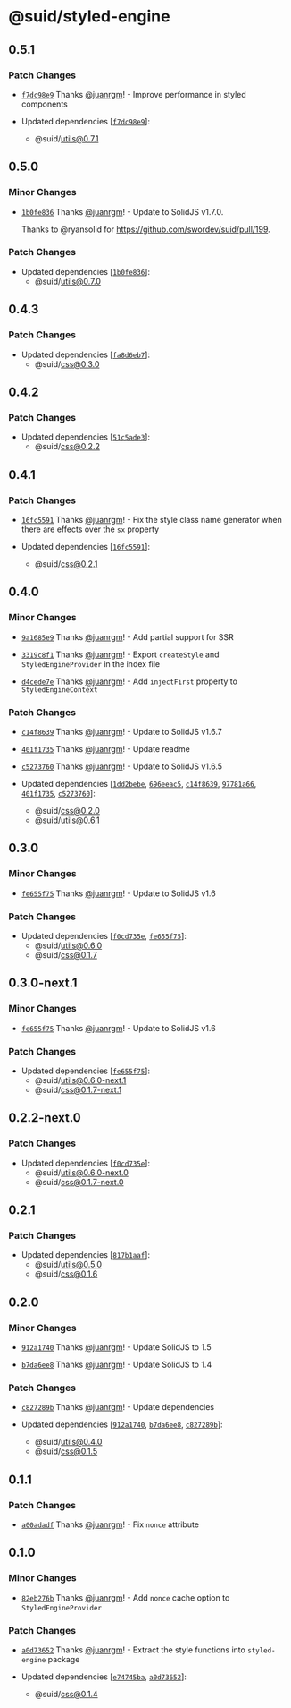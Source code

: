 # @suid/styled-engine

## 0.5.1

### Patch Changes

- [`f7dc98e9`](https://github.com/swordev/suid/commit/f7dc98e94c393e8f184d361d4040827ca7ebb02b) Thanks [@juanrgm](https://github.com/juanrgm)! - Improve performance in styled components

- Updated dependencies [[`f7dc98e9`](https://github.com/swordev/suid/commit/f7dc98e94c393e8f184d361d4040827ca7ebb02b)]:
  - @suid/utils@0.7.1

## 0.5.0

### Minor Changes

- [`1b0fe836`](https://github.com/swordev/suid/commit/1b0fe8367a2b23a446f397ef5fa0663f385230b6) Thanks [@juanrgm](https://github.com/juanrgm)! - Update to SolidJS v1.7.0.

  Thanks to @ryansolid for https://github.com/swordev/suid/pull/199.

### Patch Changes

- Updated dependencies [[`1b0fe836`](https://github.com/swordev/suid/commit/1b0fe8367a2b23a446f397ef5fa0663f385230b6)]:
  - @suid/utils@0.7.0

## 0.4.3

### Patch Changes

- Updated dependencies [[`fa8d6eb7`](https://github.com/swordev/suid/commit/fa8d6eb7fb84507f52067c8224b991125f4d02d7)]:
  - @suid/css@0.3.0

## 0.4.2

### Patch Changes

- Updated dependencies [[`51c5ade3`](https://github.com/swordev/suid/commit/51c5ade396c53144c20bd3a8bf9af9045559cf52)]:
  - @suid/css@0.2.2

## 0.4.1

### Patch Changes

- [`16fc5591`](https://github.com/swordev/suid/commit/16fc5591116ea1d5cf4ec0ce16fd01f743f9c0a9) Thanks [@juanrgm](https://github.com/juanrgm)! - Fix the style class name generator when there are effects over the `sx` property

- Updated dependencies [[`16fc5591`](https://github.com/swordev/suid/commit/16fc5591116ea1d5cf4ec0ce16fd01f743f9c0a9)]:
  - @suid/css@0.2.1

## 0.4.0

### Minor Changes

- [`9a1685e9`](https://github.com/swordev/suid/commit/9a1685e9040b0a9b82b4ccbd89f434cea18e54b6) Thanks [@juanrgm](https://github.com/juanrgm)! - Add partial support for SSR

- [`3319c8f1`](https://github.com/swordev/suid/commit/3319c8f181d437cddba60df55783acbdd85915cb) Thanks [@juanrgm](https://github.com/juanrgm)! - Export `createStyle` and `StyledEngineProvider` in the index file

- [`d4cede7e`](https://github.com/swordev/suid/commit/d4cede7e1d932acc9137dbbdb19608bc3df45159) Thanks [@juanrgm](https://github.com/juanrgm)! - Add `injectFirst` property to `StyledEngineContext`

### Patch Changes

- [`c14f8639`](https://github.com/swordev/suid/commit/c14f863995a749b13d76e3e3e459e2b6f4b069f2) Thanks [@juanrgm](https://github.com/juanrgm)! - Update to SolidJS v1.6.7

- [`401f1735`](https://github.com/swordev/suid/commit/401f17358421fcf37a2c150097dd888b3e93f229) Thanks [@juanrgm](https://github.com/juanrgm)! - Update readme

- [`c5273760`](https://github.com/swordev/suid/commit/c5273760f96d58c7de41caa7c71b87249d17595d) Thanks [@juanrgm](https://github.com/juanrgm)! - Update to SolidJS v1.6.5

- Updated dependencies [[`1dd2bebe`](https://github.com/swordev/suid/commit/1dd2bebea8da94e24eb86503ada330f880430553), [`696eeac5`](https://github.com/swordev/suid/commit/696eeac54b141db7637ff6f38701ddb77b8944f5), [`c14f8639`](https://github.com/swordev/suid/commit/c14f863995a749b13d76e3e3e459e2b6f4b069f2), [`97781a66`](https://github.com/swordev/suid/commit/97781a66cc87e620b9ba2a7c7c5b02b68fcbc0ea), [`401f1735`](https://github.com/swordev/suid/commit/401f17358421fcf37a2c150097dd888b3e93f229), [`c5273760`](https://github.com/swordev/suid/commit/c5273760f96d58c7de41caa7c71b87249d17595d)]:
  - @suid/css@0.2.0
  - @suid/utils@0.6.1

## 0.3.0

### Minor Changes

- [`fe655f75`](https://github.com/swordev/suid/commit/fe655f75d97ee8d9ab2ed77440d483489d64f915) Thanks [@juanrgm](https://github.com/juanrgm)! - Update to SolidJS v1.6

### Patch Changes

- Updated dependencies [[`f0cd735e`](https://github.com/swordev/suid/commit/f0cd735ecb125683fb2334b2426b8c51ce54028b), [`fe655f75`](https://github.com/swordev/suid/commit/fe655f75d97ee8d9ab2ed77440d483489d64f915)]:
  - @suid/utils@0.6.0
  - @suid/css@0.1.7

## 0.3.0-next.1

### Minor Changes

- [`fe655f75`](https://github.com/swordev/suid/commit/fe655f75d97ee8d9ab2ed77440d483489d64f915) Thanks [@juanrgm](https://github.com/juanrgm)! - Update to SolidJS v1.6

### Patch Changes

- Updated dependencies [[`fe655f75`](https://github.com/swordev/suid/commit/fe655f75d97ee8d9ab2ed77440d483489d64f915)]:
  - @suid/utils@0.6.0-next.1
  - @suid/css@0.1.7-next.1

## 0.2.2-next.0

### Patch Changes

- Updated dependencies [[`f0cd735e`](https://github.com/swordev/suid/commit/f0cd735ecb125683fb2334b2426b8c51ce54028b)]:
  - @suid/utils@0.6.0-next.0
  - @suid/css@0.1.7-next.0

## 0.2.1

### Patch Changes

- Updated dependencies [[`817b1aaf`](https://github.com/swordev/suid/commit/817b1aaf5e9c3b64b2b40f3985d0016d2d204c27)]:
  - @suid/utils@0.5.0
  - @suid/css@0.1.6

## 0.2.0

### Minor Changes

- [`912a1740`](https://github.com/swordev/suid/commit/912a17405ca411411033aab0f39da732d28fb7e9) Thanks [@juanrgm](https://github.com/juanrgm)! - Update SolidJS to 1.5

- [`b7da6ee8`](https://github.com/swordev/suid/commit/b7da6ee86524cd4870aa098734661d40f021dadd) Thanks [@juanrgm](https://github.com/juanrgm)! - Update SolidJS to 1.4

### Patch Changes

- [`c827289b`](https://github.com/swordev/suid/commit/c827289b533a974d04296edb002dc3836aec7309) Thanks [@juanrgm](https://github.com/juanrgm)! - Update dependencies

- Updated dependencies [[`912a1740`](https://github.com/swordev/suid/commit/912a17405ca411411033aab0f39da732d28fb7e9), [`b7da6ee8`](https://github.com/swordev/suid/commit/b7da6ee86524cd4870aa098734661d40f021dadd), [`c827289b`](https://github.com/swordev/suid/commit/c827289b533a974d04296edb002dc3836aec7309)]:
  - @suid/utils@0.4.0
  - @suid/css@0.1.5

## 0.1.1

### Patch Changes

- [`a00adadf`](https://github.com/swordev/suid/commit/a00adadf6c4e6f0aebdee7be8a250dcc19c04a03) Thanks [@juanrgm](https://github.com/juanrgm)! - Fix `nonce` attribute

## 0.1.0

### Minor Changes

- [`82eb276b`](https://github.com/swordev/suid/commit/82eb276b0a6d1bd651567e225383ab207998ede3) Thanks [@juanrgm](https://github.com/juanrgm)! - Add `nonce` cache option to `StyledEngineProvider`

### Patch Changes

- [`a0d73652`](https://github.com/swordev/suid/commit/a0d73652bea194187c6d9fea315ed5fc4d26a8b1) Thanks [@juanrgm](https://github.com/juanrgm)! - Extract the style functions into `styled-engine` package

- Updated dependencies [[`e74745ba`](https://github.com/swordev/suid/commit/e74745ba5f07e47b7b83f97ee5f11ef0c4a37194), [`a0d73652`](https://github.com/swordev/suid/commit/a0d73652bea194187c6d9fea315ed5fc4d26a8b1)]:
  - @suid/css@0.1.4
